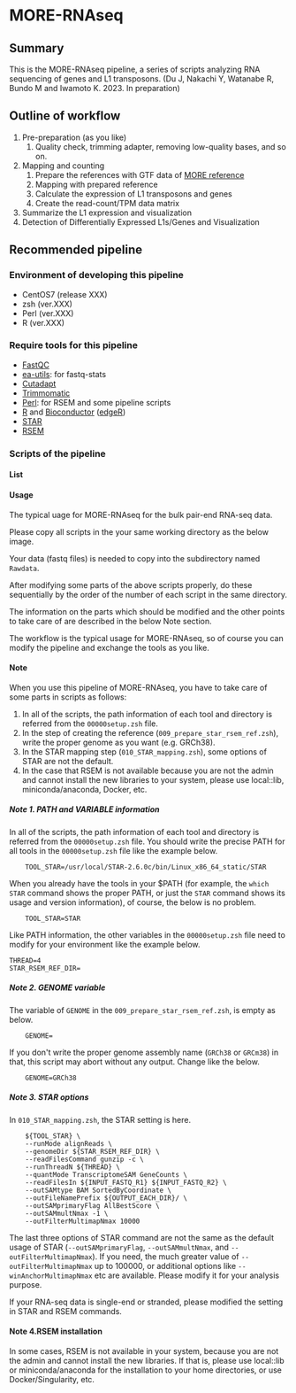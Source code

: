 # MORE-RNAseq

## Summary

This is the MORE-RNAseq pipeline, a series of scripts analyzing RNA sequencing of genes and L1 transposons.
(Du J, Nakachi Y, Watanabe R, Bundo M and Iwamoto K. 2023. In preparation)

## Outline of workflow

1. Pre-preparation (as you like)
    1. Quality check, trimming adapter, removing low-quality bases, and so on.
1. Mapping and counting
    1. Prepare the references with GTF data of [MORE reference](https://github.com/molbrain/MORE-reference)
    1. Mapping with prepared reference
    1. Calculate the expression of L1 transposons and genes
    1. Create the read-count/TPM data matrix
1. Summarize the L1 expression and visualization
1. Detection of Differentially Expressed L1s/Genes and Visualization


## Recommended pipeline

### Environment of developing this pipeline

- CentOS7 (release XXX)
- zsh (ver.XXX)
- Perl (ver.XXX)
- R (ver.XXX)

### Require tools for this pipeline

- [FastQC]()
- [ea-utils](): for fastq-stats
- [Cutadapt]()
- [Trimmomatic]()
- [Perl](): for RSEM and some pipeline scripts
- [R](https://www.r-project.org) and [Bioconductor](https://www.bioconductor.org) ([edgeR](https://bioconductor.org/packages/release/bioc/html/edgeR.html))
- [STAR](https://github.com/alexdobin/STAR/)
- [RSEM](http://deweylab.github.io/RSEM/)

### Scripts of the pipeline

#### List


#### Usage

The typical uage for MORE-RNAseq for the bulk pair-end RNA-seq data.

Please copy all scripts in the your same working directory as the below image.

Your data (fastq files) is needed to copy into the subdirectory named `Rawdata`.

After modifying some parts of the above scripts properly, do these sequentially by the order of the number of each script in the same directory.

The information on the parts which should be modified and the other points to take care of are described in the below Note section.

The workflow is the typical usage for MORE-RNAseq, so of course you can modify the pipeline and exchange the tools as you like.

#### Note

When you use this pipeline of MORE-RNAseq, you have to take care of some parts in scripts as follows:

1. In all of the scripts, the path information of each tool and directory is referred from the `00000setup.zsh` file.
1. In the step of creating the reference (`009_prepare_star_rsem_ref.zsh`), write the proper genome as you want (e.g. GRCh38).
1. In the STAR mapping step (`010_STAR_mapping.zsh`), some options of STAR are not the default.
1. In the case that RSEM is not available because you are not the admin and cannot install the new libraries to your system, please use local::lib, miniconda/anaconda, Docker, etc.


##### Note 1. PATH and VARIABLE information

In all of the scripts, the path information of each tool and directory is referred from the `00000setup.zsh` file.
You should write the precise PATH for all tools in the `00000setup.zsh` file like the example below.
```
    TOOL_STAR=/usr/local/STAR-2.6.0c/bin/Linux_x86_64_static/STAR
```
When you already have the tools in your $PATH (for example, the `which STAR` command shows the proper PATH, or just the `STAR` command shows its usage and version information), of course, the below is no problem.
```
    TOOL_STAR=STAR
```
Like PATH information, the other variables in the `00000setup.zsh` file need to modify for your environment like the example below.
```
THREAD=4
STAR_RSEM_REF_DIR=
```

##### Note 2. GENOME variable
The variable of `GENOME` in the `009_prepare_star_rsem_ref.zsh`, is empty as below.
``` 
    GENOME=
```
If you don't write the proper genome assembly name (`GRCh38` or `GRCm38`) in that, this script may abort without any output.
Change like the below.
``` 
    GENOME=GRCh38
```

##### Note 3. STAR options

In `010_STAR_mapping.zsh`, the STAR setting is here.
```
    ${TOOL_STAR} \
	--runMode alignReads \
	--genomeDir ${STAR_RSEM_REF_DIR} \
	--readFilesCommand gunzip -c \
	--runThreadN ${THREAD} \
	--quantMode TranscriptomeSAM GeneCounts \
	--readFilesIn ${INPUT_FASTQ_R1} ${INPUT_FASTQ_R2} \
	--outSAMtype BAM SortedByCoordinate \
	--outFileNamePrefix ${OUTPUT_EACH_DIR}/ \
	--outSAMprimaryFlag AllBestScore \
	--outSAMmultNmax -1 \
	--outFilterMultimapNmax 10000
```
The last three options of STAR command are not the same as the default usage of STAR (`--outSAMprimaryFlag`, `--outSAMmultNmax`, and `--outFilterMultimapNmax`).
If you need, the much greater value of `--outFilterMultimapNmax` up to 100000, or additional options like `--winAnchorMultimapNmax` etc are available. Please modify it for your analysis purpose.

If your RNA-seq data is single-end or stranded, please modified the setting in STAR and RSEM commands.

#### Note 4.RSEM installation

In some cases, RSEM is not available in your system, because you are not the admin and cannot install the new libraries.
If that is, please use local::lib or miniconda/anaconda for the installation to your home directories, or use Docker/Singularity, etc.
